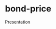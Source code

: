 # bond-price

[Presentation](https://docs.google.com/presentation/d/1dY-H9sCrjDUCAt_IEq_cEXtWSVEHhqBQI-YBALwyluI/mobilepresent?slide=id.g122d37a8aeb_0_100)
